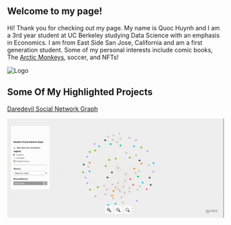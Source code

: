 ## Welcome to my page!
Hi! Thank you for checking out my page. My name is Quoc Huynh and I am a 3rd year student at UC Berkeley studying Data Science with an emphasis in Economics.
I am from East Side San Jose, California and am a first generation student. Some of my personal interests include comic books,
The [Arctic Monkeys](https://www.arcticmonkeys.com/), soccer, and NFTs! 

![Logo](https://img.texasmonthly.com/2021/10/Texas-Squirrels-Gone-Wild.jpg)

## Some Of My Highlighted Projects

[Daredevil Social Network Graph](https://quoc-huynh.github.io/Daredevil_Graph/)

![Test](Images/dd_gif.gif)
